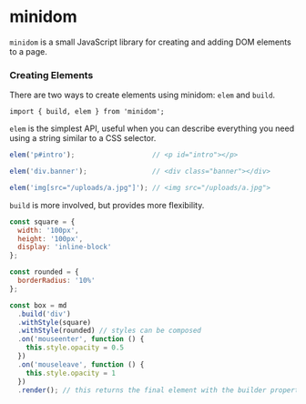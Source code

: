 # minidom

`minidom` is a small JavaScript library for creating and adding DOM elements to a page.

### Creating Elements

There are two ways to create elements using minidom: `elem` and `build`.
```
import { build, elem } from 'minidom';
```

`elem` is the simplest API, useful when you can describe everything you need using a string similar to a CSS selector.
```javascript
elem('p#intro');                   // <p id="intro"></p>

elem('div.banner');                // <div class="banner"></div>

elem('img[src="/uploads/a.jpg"]'); // <img src="/uploads/a.jpg">
```

`build` is more involved, but provides more flexibility.
```javascript
const square = {
  width: '100px',
  height: '100px',
  display: 'inline-block'
};

const rounded = {
  borderRadius: '10%'
};

const box = md
  .build('div')
  .withStyle(square)
  .withStyle(rounded) // styles can be composed
  .on('mouseenter', function () {
    this.style.opacity = 0.5
  })
  .on('mouseleave', function () {
    this.style.opacity = 1
  })
  .render(); // this returns the final element with the builder properties applied
```
